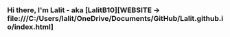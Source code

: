 ### Hi there, I'm Lalit - aka [LalitB10][WEBSITE -> file:///C:/Users/lalit/OneDrive/Documents/GitHub/Lalit.github.io/index.html]
